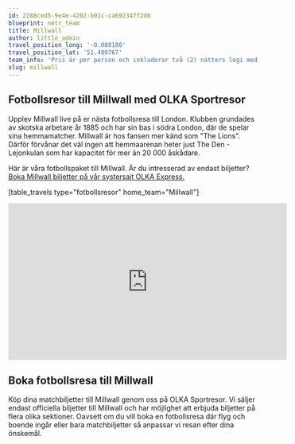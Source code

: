 ```yaml
---
id: 2288ced5-9e4e-4202-b91c-ca692347f2d6
blueprint: netr_team
title: Millwall
author: little_admin
travel_position_long: '-0.088180'
travel_position_lat: '51.489767'
team_info: 'Pris är per person och inkluderar två (2) nätters logi med del i dubbelrum på 3*** hotell i London, frukost på hotellet samt matchbiljett på arenans kortsida. OBS! Priset som också inkluderar flyg är ett frånpris.'
slug: millwall
---
```

<h2>Fotbollsresor till Millwall med OLKA Sportresor</h2>
<p>Upplev Millwall live på er nästa fotbollsresa till London. Klubben grundades av skotska arbetare år 1885 och har sin bas i södra London, där de spelar sina hemmamatcher. Millwall är hos fansen mer känd som "The Lions". Därför förvånar det väl ingen att hemmaarenan heter just The Den - Lejonkulan som har kapacitet för mer än 20 000 åskådare.</p>
<p>Här är våra fotbollspaket till Millwall. Är du intresserad av endast biljetter? <a href="https://www.olkaexpress.se/fotbollsbiljetter/championship-england/london/millwall">Boka Millwall biljetter på vår systersajt OLKA Express.</a></p>
<p>[table_travels type="fotbollsresor" home_team="Millwall"]</p>
<p><iframe width="560" height="315" src="https://www.youtube.com/embed/qWtchbvDM0w" frameborder="0" allow="accelerometer; autoplay; clipboard-write; encrypted-media; gyroscope; picture-in-picture" allowfullscreen></iframe></p>
<h2>Boka fotbollsresa till Millwall</h2>
<p>Köp dina matchbiljetter till Millwall genom oss på OLKA Sportresor. Vi säljer endast officiella biljetter till Millwall och har möjlighet att erbjuda biljetter på flera olika sektioner. Oavsett om du vill boka en fotbollsresa där flyg och boende ingår eller bara matchbiljetter så anpassar vi resan efter dina önskemål.</p>
